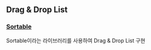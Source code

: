 ## Drag & Drop List

### [Sortable](https://cdnjs.com/libraries/Sortable)

Sortable이라는 라이브러리를 사용하여 Drag & Drop List 구현
